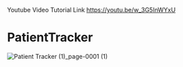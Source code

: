 Youtube Video Tutorial Link https://youtu.be/w_3G5InWYxU
# PatientTracker
![Patient Tracker (1)_page-0001 (1)](https://user-images.githubusercontent.com/110901093/233143294-66ae8be0-f658-4092-ba65-3870e1ed383f.jpg)
